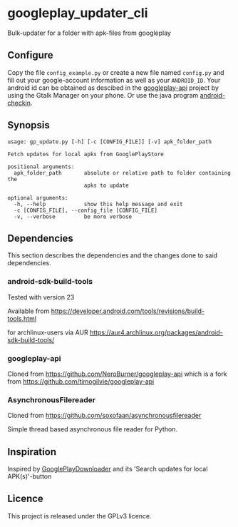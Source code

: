 # googleplay_updater_cli
Bulk-updater for a folder with apk-files from googleplay

## Configure
Copy the file `config_example.py` or create a new file named `config.py` and fill out your google-account information as well as your `ANDROID_ID`. Your android id can be obtained as descibed in the [googleplay-api](https://github.com/timogilvie/googleplay-api#requirements) project by using the Gtalk Manager on your phone. Or use the java program [android-checkin](https://github.com/nviennot/android-checkin).

## Synopsis
```
usage: gp_update.py [-h] [-c [CONFIG_FILE]] [-v] apk_folder_path

Fetch updates for local apks from GooglePlayStore

positional arguments:
  apk_folder_path       absolute or relative path to folder containing the
                        apks to update

optional arguments:
  -h, --help            show this help message and exit
  -c [CONFIG_FILE], --config_file [CONFIG_FILE]
  -v, --verbose         be more verbose
```

## Dependencies
This section describes the dependencies and the changes done to said dependencies.

### android-sdk-build-tools
Tested with version 23

Available from https://developer.android.com/tools/revisions/build-tools.html

for archlinux-users via AUR https://aur4.archlinux.org/packages/android-sdk-build-tools/

### googleplay-api
Cloned from https://github.com/NeroBurner/googleplay-api which is a fork from https://github.com/timogilvie/googleplay-api

### AsynchronousFilereader
Cloned from https://github.com/soxofaan/asynchronousfilereader

Simple thread based asynchronous file reader for Python.

## Inspiration

Inspired by [GooglePlayDownloader](http://codingteam.net/project/googleplaydownloader) and its 'Search updates for local APK(s)'-button 

## Licence
This project is released under the GPLv3 licence.



